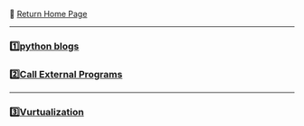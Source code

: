 :hotel: [Return Home Page](https://github.com/geophydog/geophydog.github.io/blob/master/README.md)

***

### :one:[python blogs](https://github.com/geophydog/Python/blob/master/python-learning-blogs.md)

### :two:[Call External Programs](https://github.com/geophydog/Python/blob/master/Call-External-Programs/call.md)

***

### :three:[Vurtualization](https://github.com/geophydog/Python/blob/master/Plots-Virtualiation/Nice-Virtualization.md)
